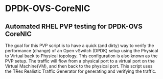 # DPDK-OVS-CoreNIC
## Automated RHEL PVP testing for DPDK-OVS CoreNIC

The goal for this PVP script is to have a quick (and dirty) way to verify the performance (change) of an Open vSwitch (DPDK) setup using the Physical to Virtual back to Physical topology. This configuration is also known as the PVP setup. The traffic will flow from a physical port to a virtual port on the Virtual Machine(VM), and then back to the physical port. This script uses the TRex Realistic Traffic Generator for generating and verifying the traffic.
